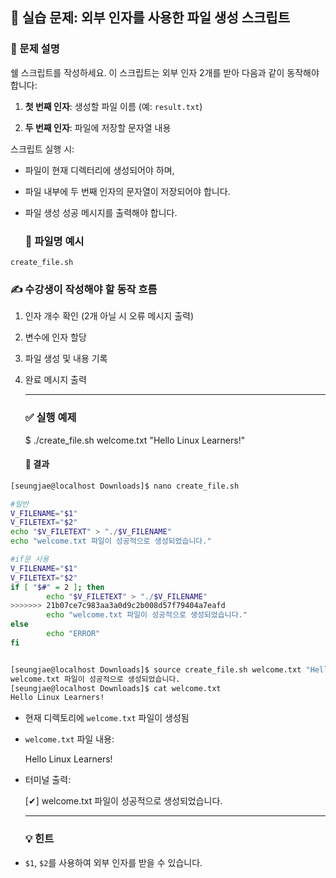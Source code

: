 
## **🧪 실습 문제: 외부 인자를 사용한 파일 생성 스크립트**

### **📘 문제 설명**

쉘 스크립트를 작성하세요. 이 스크립트는 외부 인자 2개를 받아 다음과 같이 동작해야 합니다:

1. **첫 번째 인자**: 생성할 파일 이름 (예: `result.txt`)

2. **두 번째 인자**: 파일에 저장할 문자열 내용

스크립트 실행 시:

* 파일이 현재 디렉터리에 생성되어야 하며,

* 파일 내부에 두 번째 인자의 문자열이 저장되어야 합니다.

* 파일 생성 성공 메시지를 출력해야 합니다.

  ### **📄 파일명 예시**

`create_file.sh`

### **✍️ 수강생이 작성해야 할 동작 흐름**

1. 인자 개수 확인 (2개 아닐 시 오류 메시지 출력)

2. 변수에 인자 할당

3. 파일 생성 및 내용 기록

4. 완료 메시지 출력

   ---

   ### **✅ 실행 예제**

   $ ./create\_file.sh welcome.txt "Hello Linux Learners\!"  
   

   #### **📂 결과**
```bash
[seungjae@localhost Downloads]$ nano create_file.sh

#일반
V_FILENAME="$1"
V_FILETEXT="$2" 
echo "$V_FILETEXT" > "./$V_FILENAME" 
echo "welcome.txt 파일이 성공적으로 생성되었습니다."

#if문 사용
V_FILENAME="$1"
V_FILETEXT="$2" 
if [ "$#" = 2 ]; then
        echo "$V_FILETEXT" > "./$V_FILENAME"  
>>>>>>> 21b07ce7c983aa3a0d9c2b008d57f79404a7eafd
        echo "welcome.txt 파일이 성공적으로 생성되었습니다."
else
        echo "ERROR"
fi


[seungjae@localhost Downloads]$ source create_file.sh welcome.txt "Hello Linux Learners!"
welcome.txt 파일이 성공적으로 생성되었습니다.
[seungjae@localhost Downloads]$ cat welcome.txt 
Hello Linux Learners!

```

* 현재 디렉토리에 `welcome.txt` 파일이 생성됨

* `welcome.txt` 파일 내용:

  Hello Linux Learners\!  
    
* 터미널 출력:

  \[✔\] welcome.txt 파일이 성공적으로 생성되었습니다.  
    
  ---

  ### **💡 힌트**

* `$1`, `$2`를 사용하여 외부 인자를 받을 수 있습니다.
